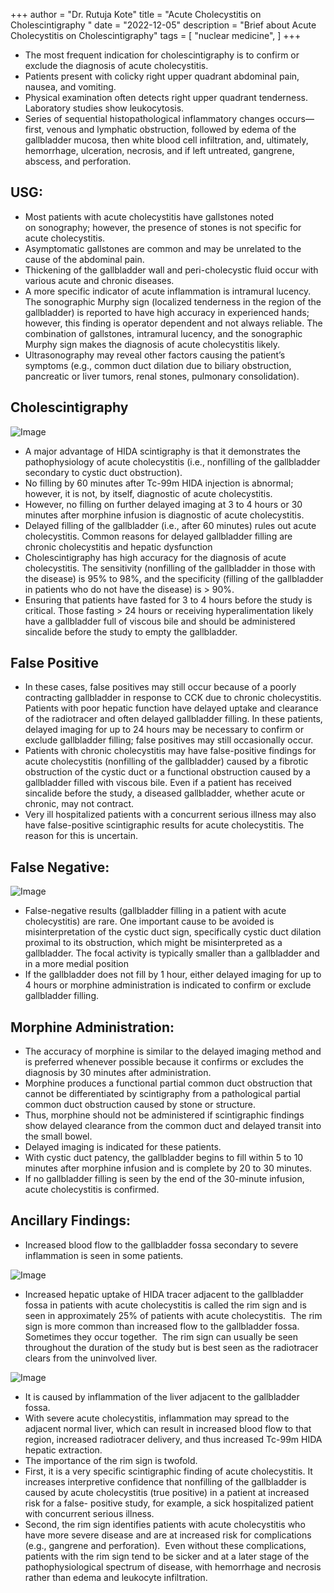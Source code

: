 +++
author = "Dr. Rutuja Kote"
title = "Acute Cholecystitis on Cholescintigraphy "
date = "2022-12-05"
description = "Brief about Acute Cholecystitis on Cholescintigraphy"
tags = [
    "nuclear medicine",
]
+++


- The most frequent indication for cholescintigraphy is to confirm or exclude the diagnosis of acute cholecystitis. 
- Patients present with colicky right upper quadrant abdominal pain, nausea, and vomiting. 
- Physical examination often detects right upper quadrant tenderness. Laboratory studies show leukocytosis.
- Series of sequential histopathological inflammatory changes occurs—first, venous and lymphatic obstruction, followed by edema of the gallbladder mucosa, then white blood cell infiltration, and, ultimately, hemorrhage, ulceration, necrosis, and if left untreated, gangrene, abscess, and perforation.


## USG:

- Most patients with acute cholecystitis have gallstones noted on sonography; however, the presence of stones is not specific for acute cholecystitis.
- Asymptomatic gallstones are common and may be unrelated to the cause of the abdominal pain.
- Thickening of the gallbladder wall and peri-cholecystic fluid occur with various acute and chronic diseases.
- A more specific indicator of acute inflammation is intramural lucency. The sonographic Murphy sign (localized tenderness in the region of the gallbladder) is reported to have high accuracy in experienced hands; however, this finding is operator dependent and not always reliable. The combination of gallstones, intramural lucency, and the sonographic Murphy sign makes the diagnosis of acute cholecystitis likely.
- Ultrasonography may reveal other factors causing the patient’s symptoms (e.g., common duct dilation due to biliary obstruction, pancreatic or liver tumors, renal stones, pulmonary consolidation).


## Cholescintigraphy

![Image](/acute-cholecystitis/delayed-gallbaldder.png)

- A major advantage of HIDA scintigraphy is that it demonstrates the pathophysiology of acute cholecystitis (i.e., nonfilling of the gallbladder secondary to cystic duct obstruction). 
- No filling by 60 minutes after Tc-99m HIDA injection is abnormal; however, it is not, by itself, diagnostic of acute cholecystitis.
- However, no filling on further delayed imaging at 3 to 4 hours or 30 minutes after morphine infusion is diagnostic of acute cholecystitis.
- Delayed filling of the gallbladder (i.e., after 60 minutes) rules out acute cholecystitis. Common reasons for delayed gallbladder filling are chronic cholecystitis and hepatic dysfunction
- Cholescintigraphy has high accuracy for the diagnosis of acute cholecystitis. The sensitivity (nonfilling of the gallbladder in those with the disease) is 95% to 98%, and the specificity (filling of the gallbladder in patients who do not have the disease) is > 90%.
- Ensuring that patients have fasted for 3 to 4 hours before the study is critical. Those fasting > 24 hours or receiving hyperalimentation likely have a gallbladder full of viscous bile and should be administered sincalide before the study to empty the gallbladder. 


## False Positive
    
- In these cases, false positives may still occur because of a poorly contracting gallbladder in response to CCK due to chronic cholecystitis. Patients with poor hepatic function have delayed uptake and clearance of the radiotracer and often delayed gallbladder filling. In these patients, delayed imaging for up to 24 hours may be necessary to confirm or exclude gallbladder filling; false positives may still occasionally occur.
- Patients with chronic cholecystitis may have false-positive findings for acute cholecystitis (nonfilling of the gallbladder) caused by a fibrotic obstruction of the cystic duct or a functional obstruction caused by a gallbladder filled with viscous bile. Even if a patient has received sincalide before the study, a diseased gallbladder, whether acute or chronic, may not contract. 
- Very ill hospitalized patients with a concurrent serious illness may also have false-positive scintigraphic results for acute cholecystitis. The reason for this is uncertain.


## False Negative:

![Image](/acute-cholecystitis/img2.png)
    
- False-negative results (gallbladder filling in a patient with acute cholecystitis) are rare. One important cause to be avoided is misinterpretation of the cystic duct sign, specifically cystic duct dilation proximal to its obstruction, which might be misinterpreted as a gallbladder. The focal activity is typically smaller than a gallbladder and in a more medial position
- If the gallbladder does not fill by 1 hour, either delayed imaging for up to 4 hours or morphine administration is indicated to confirm or exclude gallbladder filling. 


## Morphine Administration:

- The accuracy of morphine is similar to the delayed imaging method and is preferred whenever possible because it confirms or excludes the diagnosis by 30 minutes after administration. 
- Morphine produces a functional partial common duct obstruction that cannot be differentiated by scintigraphy from a pathological partial common duct obstruction caused by stone or structure. 
- Thus, morphine should not be administered if scintigraphic findings show delayed clearance from the common duct and delayed transit into the small bowel. 
- Delayed imaging is indicated for these patients. 
- With cystic duct patency, the gallbladder begins to fill within 5 to 10 minutes after morphine infusion and is complete by 20 to 30 minutes. 
- If no gallbladder filling is seen by the end of the 30-minute infusion, acute cholecystitis is confirmed.

    
## Ancillary Findings:

- Increased blood flow to the gallbladder fossa secondary to severe inflammation is seen in some patients. 

![Image](/acute-cholecystitis/img3.png)

- Increased hepatic uptake of HIDA tracer adjacent to the gallbladder fossa in patients with acute cholecystitis is called the rim sign and is seen in approximately 25% of patients with acute cholecystitis. 
    The rim sign is more common than increased flow to the gallbladder fossa. Sometimes they occur together. 
    The rim sign can usually be seen throughout the duration of the study but is best seen as the radiotracer clears from the uninvolved liver. 


![Image](/acute-cholecystitis/img4.png)


- It is caused by inflammation of the liver adjacent to the gallbladder fossa. 
- With severe acute cholecystitis, inflammation may spread to the adjacent normal liver, which can result in increased blood flow to that region, increased radiotracer delivery, and thus increased Tc-99m HIDA hepatic extraction.
- The importance of the rim sign is twofold. 
- First, it is a very specific scintigraphic finding of acute cholecystitis. It increases interpretive confidence that nonfilling of the gallbladder is caused by acute cholecystitis (true positive) in a patient at increased risk for a false- positive study, for example, a sick hospitalized patient with concurrent serious illness. 
- Second, the rim sign identifies patients with acute cholecystitis who have more severe disease and are at increased risk for complications (e.g., gangrene and perforation). 
    Even without these complications, patients with the rim sign tend to be sicker and at a later stage of the pathophysiological spectrum of disease, with hemorrhage and necrosis rather than edema and leukocyte infiltration.